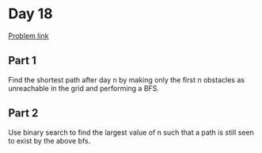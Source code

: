 # Day 18

[Problem link](https://adventofcode.com/2024/day/18)

## Part 1

Find the shortest path after day n by making only the first n obstacles as unreachable in the grid and performing a BFS.

## Part 2

Use binary search to find the largest value of n such that a path is still seen to exist by the above bfs.
